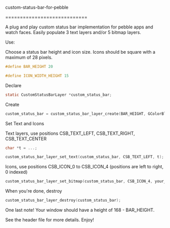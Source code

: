 custom-status-bar-for-pebble

============================

A plug and play custom status bar implementation for pebble apps and watch faces. Easily populate 3 text layers and/or 5 bitmap layers.

Use:

Choose a status bar height and icon size. Icons should be square with a maximum of 28 pixels.
```c
#define BAR_HEIGHT 20

#define ICON_WIDTH_HEIGHT 15
```

Declare
```c
static CustomStatusBarLayer *custom_status_bar;
```

Create
```c
custom_status_bar = custom_status_bar_layer_create(BAR_HEIGHT, GColorBlack, ICON_WIDTH_HEIGHT);
```

Set Text and Icons

Text layers, use positions CSB_TEXT_LEFT, CSB_TEXT_RIGHT, CSB_TEXT_CENTER
```c
char *t = ...;

custom_status_bar_layer_set_text(custom_status_bar, CSB_TEXT_LEFT, t);
```

Icons, use positions CSB_ICON_0 to CSB_ICON_4 (positions are left to right, 0 indexed)
```c
custom_status_bar_layer_set_bitmap(custom_status_bar, CSB_ICON_4, your_gbitmap); 
```

When you're done, destroy
```c
custom_status_bar_layer_destroy(custom_status_bar);
```

One last note! Your window should have a height of 168 - BAR_HEIGHT.

See the header file for more details. Enjoy!
